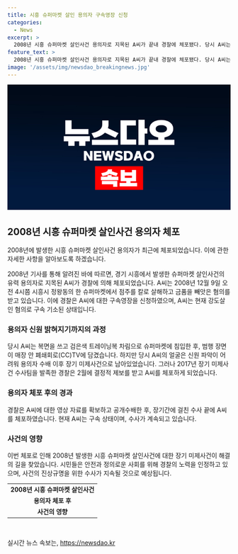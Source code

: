 ```yaml
---
title: 시흥 슈퍼마켓 살인 용의자 구속영장 신청
categories:
  - News
excerpt: >
  2008년 시흥 슈퍼마켓 살인사건 용의자로 지목된 A씨가 끝내 경찰에 체포됐다. 당시 A씨는 복면을 쓰고 슈퍼마켓 주인을 흉기로 살해하고 도주한 혐의를 받았으며, 범행 장면은 CCTV에 담겼었다. 9년간의 장기미제사건 끝에 경찰은 결정적인 제보를 받고 A씨를 체포했다. 유튜브에서는 A씨의 얼굴이 포착된 영상이 공개되어 수사에 이바지했으며, 이번 사건은 여러 해 동안 사람들의 호기심을 자극한 미제 사건으로 기억될 것이다.
feature_text: >
  2008년 시흥 슈퍼마켓 살인사건 용의자로 지목된 A씨가 끝내 경찰에 체포됐다. 당시 A씨는 복면을 쓰고 슈퍼마켓 주인을 흉기로 살해하고 도주한 혐의를 받았으며, 범행 장면은 CCTV에 담겼었다. 9년간의 장기미제사건 끝에 경찰은 결정적인 제보를 받고 A씨를 체포했다. 유튜브에서는 A씨의 얼굴이 포착된 영상이 공개되어 수사에 이바지했으며, 이번 사건은 여러 해 동안 사람들의 호기심을 자극한 미제 사건으로 기억될 것이다.
image: '/assets/img/newsdao_breakingnews.jpg'
---
```


<p><img src="/assets/img/newsdao_breakingnews.jpg" alt="ranknews 속보" /></p>

<h2 data-ke-size="size26">2008년 시흥 슈퍼마켓 살인사건 용의자 체포</h2>

<p>2008년에 발생한 시흥 슈퍼마켓 살인사건 용의자가 최근에 체포되었습니다. 이에 관한 자세한 사항을 알아보도록 하겠습니다.</p>

<p data-ke-size="size16">2008년 기사를 통해 알려진 바에 따르면, 경기 시흥에서 발생한 슈퍼마켓 살인사건의 유력 용의자로 지목된 A씨가 경찰에 의해 체포되었습니다. A씨는 2008년 12월 9일 오전 4시쯤 시흥시 정왕동의 한 슈퍼마켓에서 점주를 칼로 살해하고 금품을 빼앗은 혐의를 받고 있습니다. 이에 경찰은 A씨에 대한 구속영장을 신청하였으며, A씨는 현재 강도살인 혐의로 구속 기소된 상태입니다.</p>

<h3 data-ke-size="size24">용의자 신원 밝혀지기까지의 과정</h3>

<p data-ke-size="size16">당시 A씨는 복면을 쓰고 검은색 트레이닝복 차림으로 슈퍼마켓에 침입한 후, 범행 장면이 매장 안 폐쇄회로(CC)TV에 담겼습니다. 하지만 당시 A씨의 얼굴은 신원 파악이 어려워 용의자 수배 이후 장기 미제사건으로 남아있었습니다. 그러나 2017년 장기 미제사건 수사팀을 발족한 경찰은 2월에 결정적 제보를 받고 A씨를 체포하게 되었습니다.</p>

<h3 data-ke-size="size24">용의자 체포 후의 경과</h3>

<p data-ke-size="size16">경찰은 A씨에 대한 영상 자료를 확보하고 공개수배한 후, 장기간에 걸친 수사 끝에 A씨를 체포하였습니다. 현재 A씨는 구속 상태이며, 수사가 계속되고 있습니다.</p>

<h3 data-ke-size="size24">사건의 영향</h3>

<p data-ke-size="size16">이번 체포로 인해 2008년 발생한 시흥 슈퍼마켓 살인사건에 대한 장기 미제사건이 해결의 길을 찾았습니다. 시민들은 안전과 정의로운 사회를 위해 경찰의 노력을 인정하고 있으며, 사건의 진상규명을 위한 수사가 지속될 것으로 예상됩니다.</p>

<table>
    <tr>
        <td style="text-align: center; height: 17px;"><b>2008년 시흥 슈퍼마켓 살인사건</b></td>
    </tr>
    <tr>
        <td style="text-align: center; height: 17px;"><b>용의자 체포 후</b></td>
    </tr>
    <tr>
        <td style="text-align: center; height: 17px;"><b>사건의 영향</b></td>
    </tr>
</table>

<p data-ke-size="size16">&nbsp;</p>
실시간 뉴스 속보는, <a href="https://newsdao.kr" rel="dofollow">https://newsdao.kr</a>


